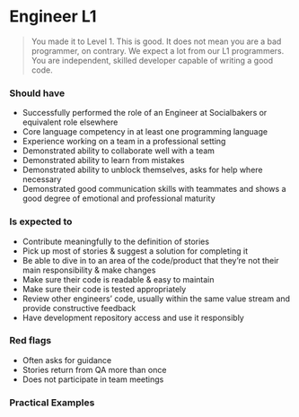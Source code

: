 # Engineer L1
> You made it to Level 1. This is good. It does not mean you are a bad programmer, on contrary. We expect a lot from our L1 programmers. You are independent, skilled developer capable of writing a good code.

### Should have

* Successfully performed the role of an Engineer at Socialbakers or equivalent role elsewhere
* Core language competency in at least one programming language
* Experience working on a team in a professional setting
* Demonstrated ability to collaborate well with a team
* Demonstrated ability to learn from mistakes
* Demonstrated ability to unblock themselves, asks for help where necessary
* Demonstrated good communication skills with teammates and shows a good degree of emotional and professional maturity

### Is expected to

* Contribute meaningfully to the definition of stories
* Pick up most of stories & suggest a solution for completing it
* Be able to dive in to an area of the code/product that they’re not their main responsibility & make changes
* Make sure their code is readable & easy to maintain
* Make sure their code is tested appropriately
* Review other engineers’ code, usually within the same value stream and provide constructive feedback
* Have development repository access and use it responsibly

### Red flags
* Often asks for guidance 
* Stories return from QA more than once
* Does not participate in team meetings

### Practical Examples
